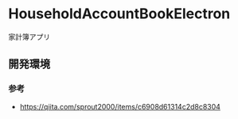 # HouseholdAccountBookElectron
家計簿アプリ

## 開発環境
### 参考
- https://qiita.com/sprout2000/items/c6908d61314c2d8c8304
